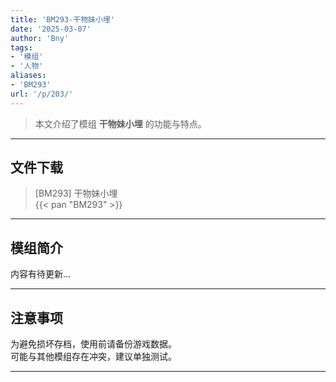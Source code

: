 ```yaml
---
title: 'BM293-干物妹小埋'
date: '2025-03-07'
author: 'Bny'
tags:
- '模组'
- '人物'
aliases:
- 'BM293'
url: '/p/203/'
---
```


> 本文介绍了模组 **干物妹小埋** 的功能与特点。

---

## 文件下载

> [BM293] 干物妹小埋  
{{< pan "BM293" >}}  

---

## 模组简介

>  
内容有待更新...  

---

## 注意事项

>  
为避免损坏存档，使用前请备份游戏数据。  
可能与其他模组存在冲突，建议单独测试。  

---

